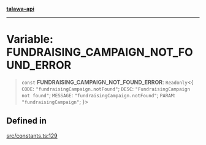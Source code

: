 [**talawa-api**](../../README.md)

***

# Variable: FUNDRAISING\_CAMPAIGN\_NOT\_FOUND\_ERROR

> `const` **FUNDRAISING\_CAMPAIGN\_NOT\_FOUND\_ERROR**: `Readonly`\<\{ `CODE`: `"fundraisingCampaign.notFound"`; `DESC`: `"FundraisingCampaign not found"`; `MESSAGE`: `"fundraisingCampaign.notFound"`; `PARAM`: `"fundraisingCampaign"`; \}\>

## Defined in

[src/constants.ts:129](https://github.com/Suyash878/talawa-api/blob/095e6964ce2a06c1c30d1acf81b6162203f1db91/src/constants.ts#L129)
